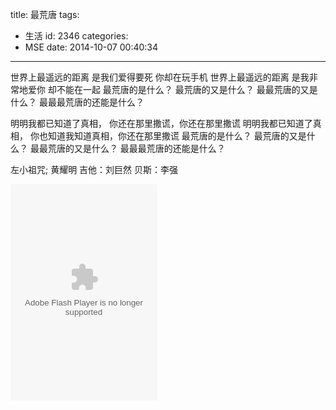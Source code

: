 title: 最荒唐
tags:
  - 生活
id: 2346
categories:
  - MSE
date: 2014-10-07 00:40:34
---

世界上最遥远的距离
是我们爱得要死  你却在玩手机
世界上最遥远的距离
是我非常地爱你  却不能在一起
最荒唐的是什么？
最荒唐的又是什么？
最最荒唐的又是什么？
最最最荒唐的还能是什么？

明明我都已知道了真相，
你还在那里撒谎，你还在那里撒谎
明明我都已知道了真相，
你也知道我知道真相，你还在那里撒谎
最荒唐的是什么？
最荒唐的又是什么？
最最荒唐的又是什么？
最最最荒唐的还能是什么？

左小祖咒; 黄耀明
吉他：刘巨然
贝斯：李强
<!--more-->
<embed src="http://www.xiami.com/widget/8073646_1773518107,_235_346_FF8719_494949_1/multiPlayer.swf" type="application/x-shockwave-flash" width="235" height="346" wmode="opaque"></embed>
